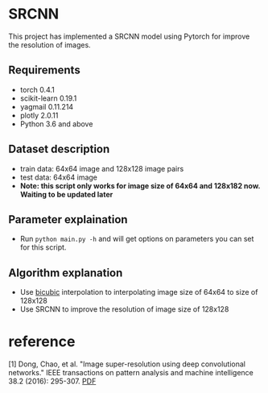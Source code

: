 # SRCNN
This project has implemented a SRCNN model using Pytorch for improve the resolution of images.

## Requirements
 - torch 0.4.1
 - scikit-learn 0.19.1
 - yagmail 0.11.214
 - plotly 2.0.11
 - Python 3.6 and above

## Dataset description
 - train data: 64x64 image and 128x128 image pairs
 - test data: 64x64 image
 - __Note: this script only works for image size of 64x64 and 128x182 now. Waiting to be updated later__

## Parameter explaination
 - Run `python main.py -h` and will get options on parameters you can set for this script. 
 
## Algorithm explanation
 - Use [bicubic](http://www.paulinternet.nl/?page=bicubic) interpolation to interpolating image size of 64x64 to size of 128x128
 - Use SRCNN to improve the resolution of image size of 128x128


# reference
[1] Dong, Chao, et al. "Image super-resolution using deep convolutional networks." IEEE transactions on pattern analysis and machine intelligence 38.2 (2016): 295-307. [PDF](https://arxiv.org/pdf/1501.00092.pdf)
